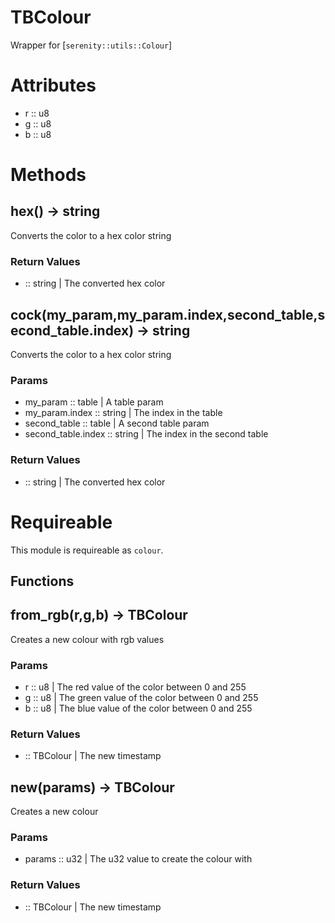 # TBColour

 Wrapper for [`serenity::utils::Colour`]
# Attributes
- r :: u8
- g :: u8
- b :: u8
# Methods

## hex() -> string

Converts the color to a hex color string



### Return Values
- :: string | The converted hex color

## cock(my_param,my_param.index,second_table,second_table.index) -> string

Converts the color to a hex color string

### Params
- my_param :: table | A table param
- my_param.index :: string | The index in the table
- second_table :: table | A second table param
- second_table.index :: string | The index in the  second table


### Return Values
- :: string | The converted hex color

# Requireable

This module is requireable as `colour`.

## Functions

## from_rgb(r,g,b) -> TBColour

Creates a new colour with rgb values

### Params
- r :: u8 | The red value of the color between 0 and 255
- g :: u8 | The green value of the color between 0 and 255
- b :: u8 | The blue value of the color between 0 and 255


### Return Values
- :: TBColour | The new timestamp

## new(params) -> TBColour

Creates a new colour

### Params
- params :: u32 | The u32 value to create the colour with


### Return Values
- :: TBColour | The new timestamp

